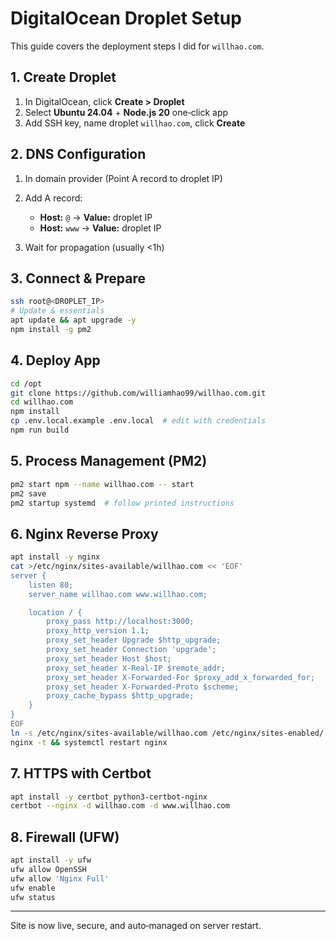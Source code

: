 # DigitalOcean Droplet Setup

This guide covers the deployment steps I did for `willhao.com`.

## 1. Create Droplet

1. In DigitalOcean, click **Create > Droplet**
2. Select **Ubuntu 24.04** + **Node.js 20** one‑click app
3. Add SSH key, name droplet `willhao.com`, click **Create**

## 2. DNS Configuration

1. In domain provider (Point A record to droplet IP)
2. Add A record:

   - **Host:** `@` → **Value:** droplet IP
   - **Host:** `www` → **Value:** droplet IP

3. Wait for propagation (usually <1h)

## 3. Connect & Prepare

```bash
ssh root@<DROPLET_IP>
# Update & essentials
apt update && apt upgrade -y
npm install -g pm2
```

## 4. Deploy App

```bash
cd /opt
git clone https://github.com/williamhao99/willhao.com.git
cd willhao.com
npm install
cp .env.local.example .env.local  # edit with credentials
npm run build
```

## 5. Process Management (PM2)

```bash
pm2 start npm --name willhao.com -- start
pm2 save
pm2 startup systemd  # follow printed instructions
```

## 6. Nginx Reverse Proxy

```bash
apt install -y nginx
cat >/etc/nginx/sites-available/willhao.com << 'EOF'
server {
    listen 80;
    server_name willhao.com www.willhao.com;

    location / {
        proxy_pass http://localhost:3000;
        proxy_http_version 1.1;
        proxy_set_header Upgrade $http_upgrade;
        proxy_set_header Connection 'upgrade';
        proxy_set_header Host $host;
        proxy_set_header X-Real-IP $remote_addr;
        proxy_set_header X-Forwarded-For $proxy_add_x_forwarded_for;
        proxy_set_header X-Forwarded-Proto $scheme;
        proxy_cache_bypass $http_upgrade;
    }
}
EOF
ln -s /etc/nginx/sites-available/willhao.com /etc/nginx/sites-enabled/
nginx -t && systemctl restart nginx
```

## 7. HTTPS with Certbot

```bash
apt install -y certbot python3-certbot-nginx
certbot --nginx -d willhao.com -d www.willhao.com
```

## 8. Firewall (UFW)

```bash
apt install -y ufw
ufw allow OpenSSH
ufw allow 'Nginx Full'
ufw enable
ufw status
```

---

Site is now live, secure, and auto‑managed on server restart.
